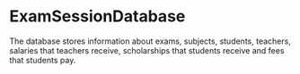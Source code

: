 # ExamSessionDatabase
The database stores information about exams, subjects, students, teachers, salaries that teachers receive, scholarships that students receive and fees that students pay.
